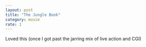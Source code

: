 ```yaml
---
layout: post
title: "The Jungle Book"
category: movie
rate: 1
---
```


Loved this (once I got past the jarring mix of live action and CGI)
